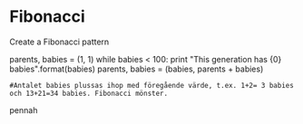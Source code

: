 Fibonacci
=========

Create a Fibonacci pattern

parents, babies = (1, 1)
while babies < 100:
    print "This generation has {0} babies".format(babies)
    parents, babies = (babies, parents + babies)


    #Antalet babies plussas ihop med föregående värde, t.ex. 1+2= 3 babies och 13+21=34 babies. Fibonacci mönster.
pennah
